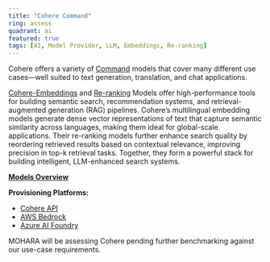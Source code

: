 ```yaml
---
title: "Cohere Command"
ring: assess
quadrant: ai
featured: true
tags: [AI, Model Provider, LLM, Embeddings, Re-ranking]
---
```


Cohere offers a variety of [Command](https://cohere.com/command) models that cover many different use cases—well suited to text generation, translation, and chat applications.

[Cohere-Embeddings](https://cohere.com/embed) and [Re-ranking](https://cohere.com/rerank) Models offer high-performance tools for building semantic search, recommendation systems, and retrieval-augmented generation (RAG) pipelines. Cohere’s multilingual embedding models generate dense vector representations of text that capture semantic similarity across languages, making them ideal for global-scale applications. Their re-ranking models further enhance search quality by reordering retrieved results based on contextual relevance, improving precision in top-k retrieval tasks. Together, they form a powerful stack for building intelligent, LLM-enhanced search systems.

**[Models Overview](https://docs.cohere.com/docs/models)**

**Provisioning Platforms:**

- [Cohere API](https://docs.cohere.com/reference/about)
- [AWS Bedrock](https://aws.amazon.com/bedrock/cohere)
- [Azure AI Foundry](https://learn.microsoft.com/en-us/azure/ai-foundry/model-inference/concepts/models?context=/azure/ai-foundry/context/context#cohere)

MOHARA will be assessing Cohere pending further benchmarking against our use-case requirements.
